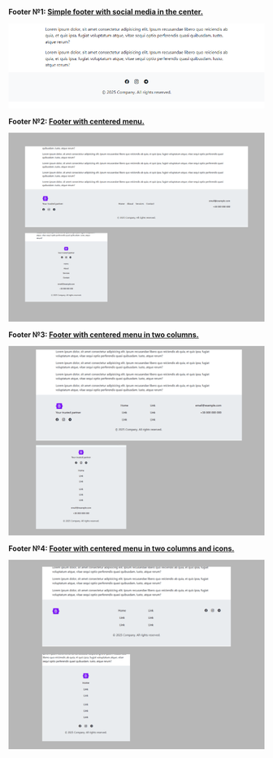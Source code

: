 **Footer №1:
<a href="https://github.com/ovcharovcoder/webkit-pro/tree/main/bootstrap/components/footers/footer-1">Simple footer with social media in the center.</a>**

<img src="footer-1/screenshot.png" alt="webkit-pro" style="width: 600px;">
<br>

**Footer №2:
<a href="https://github.com/ovcharovcoder/webkit-pro/tree/main/bootstrap/components/footers/footer-2">Footer with centered menu.</a>**

<img src="footer-2/screenshot.png" alt="webkit-pro" style="width: 600px;">
<br>

**Footer №3:
<a href="https://github.com/ovcharovcoder/webkit-pro/tree/main/bootstrap/components/footers/footer-3">Footer with centered menu in two columns.</a>**

<img src="footer-3/screenshot.png" alt="webkit-pro" style="width: 600px;">
<br>

**Footer №4:
<a href="https://github.com/ovcharovcoder/webkit-pro/tree/main/bootstrap/components/footers/footer-4">Footer with centered menu in two columns and icons.</a>**

<img src="footer-4/screenshot.png" alt="webkit-pro" style="width: 600px;">
<br>
